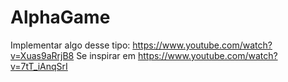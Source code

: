# AlphaGame
Implementar algo desse tipo: https://www.youtube.com/watch?v=Xuas9aRrjB8
Se inspirar em https://www.youtube.com/watch?v=7tT_iAnqSrI
